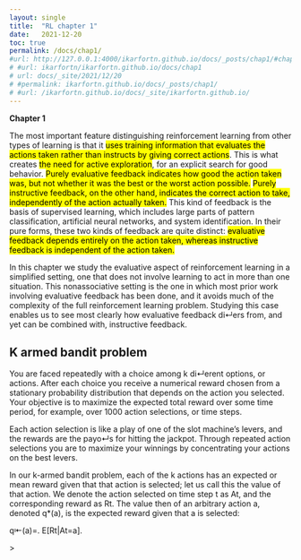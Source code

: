```yaml
---
layout: single
title:  "RL chapter 1"
date:   2021-12-20 
toc: true
permalink: /docs/chap1/
#url: http://127.0.0.1:4000/ikarfortn.github.io/docs/_posts/chap1/#chapter-1
# #url: ikarfortn/ikarfortn.github.io/docs/chap1
# url: docs/_site/2021/12/20
# #permalink: ikarfortn.github.io/docs/_posts/chap1/
# #url: /ikarfortn.github.io/docs/_site/ikarfortn.github.io/
---
```


<mark></mark> 
 **Chapter 1**

 The most important feature distinguishing reinforcement learning from other types of learning is that it <mark>uses training information that evaluates the actions taken rather than instructs by giving correct actions</mark>. This is what creates <mark>the need for active exploration</mark>, for an explicit search for good behavior. <mark>Purely evaluative feedback indicates how good the action taken was, but not whether it was the best or the worst action possible.</mark> <mark>Purely instructive feedback, on the other hand, indicates the correct action to take, independently of the action actually taken.</mark> This kind of feedback is the basis of supervised learning, which includes large parts of pattern classification, artificial neural networks, and system identification. In their pure forms, these two kinds of feedback are quite distinct: <mark>evaluative feedback depends entirely on the action taken, whereas instructive feedback is independent of the action taken.</mark>

 In this chapter we study the evaluative aspect of reinforcement learning 
 in a simplified setting, one that does not involve learning to act in more than one situation. This nonassociative setting is the one in which most prior work involving evaluative feedback has been done, and it avoids much of the complexity of the full reinforcement learning problem. Studying this case enables us to see most clearly how evaluative feedback di↵ers from, and yet can be combined with, instructive feedback. 

 ## K armed bandit problem 
 You are faced repeatedly with a choice among k di↵erent options, or actions. After each choice you receive a numerical reward chosen from a stationary probability distribution that depends on the action you selected. Your objective is to maximize the expected total reward over some time period, for example, over 1000 action selections, or time steps.

Each action selection is like a play of one of the slot machine’s levers, and the rewards are the payo↵s for hitting the jackpot. Through repeated action selections you are to maximize your winnings by concentrating your actions on the best levers.

In our k-armed bandit problem, each of the k actions has an expected or mean reward given that that action is selected; let us call this the value of that action. We denote the action selected on time step t as At, and the corresponding reward as Rt. The value then of an arbitrary action a, denoted q*(a), is the expected reward given that a is selected:

q⇤(a)=. E[Rt|At=a].



 <!-- insert k armed video here  -->


 

<html>
  <head>
    <script type="module" src="https://js.withorbit.com/orbit-web-component.js"></script>
  </head>
  <body>
    <orbit-reviewarea color="pink">
      <orbit-prompt
        question="RL uses training information to what and does not do what?"
        answer="to evaluate actions not instruct by giving correct actions "
      ></orbit-prompt>
      <orbit-prompt
        question="Purely instructive feedback indicates how good the action taken was. But it does not indicate whether or not _____________"
        answer="it was the best course of action."
        <!-- meme: is a sol. is it the best solution tho -->
      ></orbit-prompt>
      <orbit-prompt
        question="Given a right triangle with legs of length $a$ and $b$, what is the length of hypotenuse $c$?"
        answer="$$c = \sqrt{a^2 + b^2}$$"
      ></orbit-prompt>
    </orbit-reviewarea>
  </body>
</html>

 <!-- question-attachments="https://docs.withorbit.com/toffoli.png" -->
  <!-- question-attachments= add img of teacher giving sol vs student thinking  -->